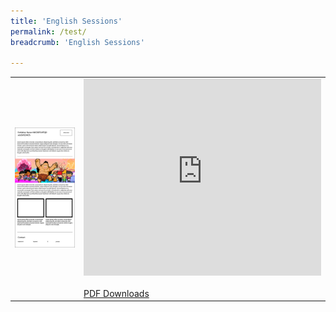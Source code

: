 ```yaml
---
title: 'English Sessions'
permalink: /test/
breadcrumb: 'English Sessions'

---
```

<table border="0">
  <tr>
    <td rowspan="3">
      <img src="images/website-exhibitor-template-01-02.jpg">
    </td>
  </tr>
  <tr>
    <td>
      <iframe width="380" height="315" src="https://www.youtube.com/embed/GlJU3U2eDwA" frameborder="0" allow="accelerometer; autoplay; encrypted-media; gyroscope; picture-in-picture" allowfullscreen></iframe>
      <br/><br/>
      <a href="TestingPDFDownload.pdf" download>PDF Downloads</a>
    </td>
   </tr>
</table>
